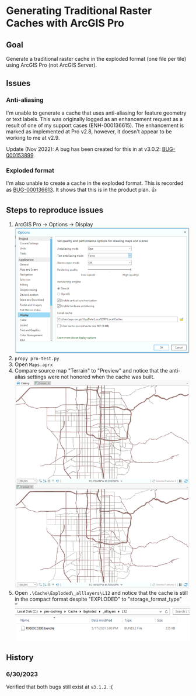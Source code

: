 # Generating Traditional Raster Caches with ArcGIS Pro

## Goal

Generate a traditional raster cache in the exploded format (one file per tile) using ArcGIS Pro (not ArcGIS Server).

## Issues

### Anti-aliasing

I'm unable to generate a cache that uses anti-aliasing for feature geometry or text labels. This was originally logged as an enhancement request as a result of one of my support cases (ENH-000136615). The enhancement is marked as implemented at Pro v2.8, however, it doesn't appear to be working to me at v2.9. 

Update (Nov 2022): A bug has been created for this in at v3.0.2: [BUG-000153899](https://my.esri.com/#/support/bugs/BUG-000153899).

### Exploded format

I'm also unable to create a cache in the exploded format. This is recorded as [BUG-000136613](https://my.esri.com/#/support/bugs/BUG-000136613). It shows that this is in the product plan. 👍

## Steps to reproduce issues

1. ArcGIS Pro -> Options -> Display
![screenshot](options.png)
1. `propy pro-test.py`
1. Open `Maps.aprx`
1. Compare source map "Terrain" to "Preview" and notice that the anti-alias settings were not honored when the cache was built.
![screenshot](compare.png)
1. Open `.\Cache\Exploded\_alllayers\L12` and notice that the cache is still in the compact format despite "EXPLODED" to "storage_format_type"
![screenshot](bundle.png)

## History

### 6/30/2023
Verified that both bugs still exist at `v3.1.2`. :(
